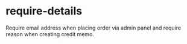 # require-details
Require email address when placing order via admin panel and require reason when creating credit memo.
